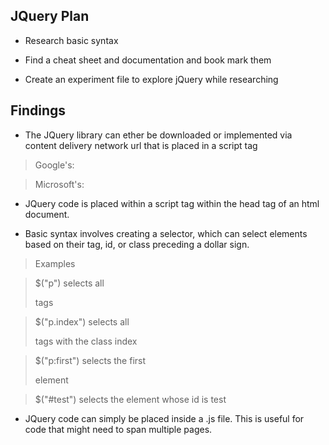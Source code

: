 ## JQuery Plan

* Research basic syntax 

* Find a cheat sheet and documentation and book mark them

* Create an experiment file to explore jQuery while researching

## Findings

* The JQuery library can ether be downloaded or implemented via content delivery network url that is placed in a script tag

> Google's: <script src="https://ajax.googleapis.com/ajax/libs/jquery/1.12.2/jquery.min.js"></script>

> Microsoft's: <script src="http://ajax.aspnetcdn.com/ajax/jQuery/jquery-1.12.2.min.js"></script>

* JQuery code is placed within a script tag within the head tag of an html document. 

* Basic syntax involves creating a selector, which can select elements based on their tag, id, or class preceding a dollar sign.

> Examples

> $("p") selects all <p> tags

> $("p.index") selects all <p> tags with the class index

> $("p:first") selects the first <p> element

> $("#test") selects the element whose id is test

* JQuery code can simply be placed inside a .js file. This is useful for code that might need to span multiple pages.

